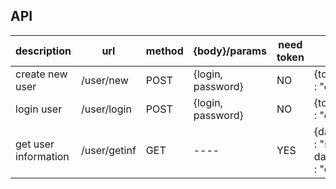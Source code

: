 ## API

description | url | method | {body}/params | need token | response
----|----|--------|-------------|------------|-------
create new user | /user/new | POST | {login, password} | NO | {token}/{message : "error"}
login user | /user/login | POST | {login, password} | NO | {token}/{message : "error"}
get user information| /user/getinf | GET | ---- | YES | {data : {message : "some user data"}}/{message : "error"}